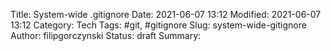 Title: System-wide .gitignore
Date: 2021-06-07 13:12
Modified: 2021-06-07 13:12
Category: Tech
Tags: #git, #gitignore
Slug: system-wide-gitignore
Author: filipgorczynski
Status: draft
Summary: 